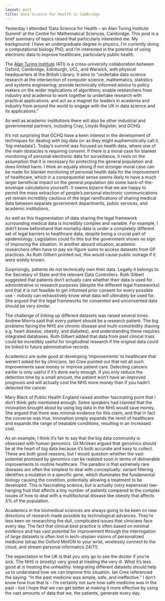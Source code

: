 ```yaml
---
layout: post
title: Data Science for Health in Cambridge
---
```


Yesterday I attended ‘Data Science for Health – an Alan Turing Institute Summit’ at the Centre for Mathematical Sciences, Cambridge. This post is a brief summary of topics raised that particularly interested me. My background: I have an undergraduate degree in physics, I’m currently doing a computational biology PhD, and I’m interested in the potential of using electronic data to improve healthcare, particularly public health.

The <a href="https://turing.ac.uk/" target="_blank">Alan Turing Institute</a> (ATI) is a cross-university collaboration between Oxford, Cambridge, Edinburgh, UCL, and Warwick, with physical headquarters at the British Library. It aims to “undertake data science research at the intersection of computer science, mathematics, statistics and systems engineering; provide technically informed advice to policy makers on the wider implications of algorithms; enable researchers from industry and academia to work together to undertake research with practical applications; and act as a magnet for leaders in academia and industry from around the world to engage with the UK in data science and its applications.”

As well as academic institutions there will also be other industrial and governmental partners, including Cray, Lloyds Register, and GCHQ.

It’s not surprising that GCHQ have a keen interest in the development of techniques for dealing with big data (or as they might euphemistically call it, ‘big metadata’). Today’s summit was focused on health data, where one of the main obstacles is requiring consent. If there is a moral case for blanket monitoring of personal electronic data for surveillance, it rests on the assumption that it is necessary for protecting the general population and does limited harm. I think an equally strong if not stronger moral case can be made for blanket monitoring of personal health data for the improvement of healthcare, which in a consequential sense seems likely to have a much larger beneficial impact on the general population (do some back-of-the-envelope calculations yourself). It seems bizarre that we are happy to permit the mass extraction of people’s personal electronic communications yet remain incredibly cautious of the legal ramifications of sharing medical data between separate government departments, public services, and academic institutions.

As well as this fragmentation of data sharing the legal framework surrounding medical data is incredibly complex and variable. For example, I didn’t know beforehand that mortality data is under a completely different set of legal barriers to healthcare data, despite being a crucial part of epidemiology. Legislation could fix this but the government shows no sign of improving the situation. In another absurd situation, academic researchers often have to pay six-figure sums to access datasets from GP practices. As Ruth Gilbert pointed out, this would cause public outrage if it were widely known.

Surprisingly, patients do not technically own their data. Legally it belongs to the Secretary of State and the relevant Data Controllers. Ruth Gilbert suggested that patients don’t actually care whether their data is used for administrative or research purposes (despite the different legal frameworks) and that it is not feasible to get informed prior consent for every possible use - nobody can exhaustively know what data will ultimately be used for. She argued that the legal frameworks for consented and unconsented data should be very similar.

The challenge of linking up different datasets was raised several times. Andrew Morris said that every patient should be a research patient. The big problems facing the NHS are chronic disease and multi-comorbidity (having e.g. heart disease, obesity, and diabetes), and understanding these requires integrated databases. Ruth Gilbert added that data from past clinical trials could be incredibly useful for longitudinal research if the original data could be linked to future administrative records.

Academics are quite good at developing ‘improvements’ to healthcare that weren’t asked for by clinicians. Ian Cree pointed out that not all such improvements save money or improve patient care. Detecting cancers earlier is only useful if it’s done early enough. If you only reduce the detection time by a small amount, the patient won’t have an improved prognosis and will actually cost the NHS more money than if you hadn’t detected the cancer.

Mary Black of Public Health England raised another fascinating point that I don’t think gets mentioned enough. Some speakers had claimed that the innovation brought about by using big data in the NHS would save money. She argued that there was minimal evidence for this claim, and that in fact the converse was true. Innovation simply expands the remit of healthcare and expands the range of treatable conditions, resulting in an increased cost.

As an example, I think it’s fair to say that the big data community is obsessed with human genomics. Gil McVean argued that genomics should be at the heart of big data because it’s both accurate and easy to collect. These are both good reasons, but I would question whether the vast potential promised by genomics can be realized soon in terms of deliverable improvements to routine healthcare. The paradox is that extremely rare diseases are often the simplest to deal with conceptually: variant filtering identifies a mutation in a specific gene, which illuminates the fundamental biology causing the condition, potentially allowing a treatment to be developed. This is fascinating science, but is actually (very expensive) low-hanging fruit that affects a tiny number of patients compared to the complex issues of how to deal with a multifactorial disease like obesity that affects X% of the population.

Academics in the biomedical sciences are always going to be keen on new directions of research made possible by technological advances. They’re less keen on researching the dull, complicated issues that clinicians face every day. The fact that clinical best practice is often based on minimal evidence and has vast potential for improvement through the interrogation of large datasets is often lost in tech-utopian visions of personalized medicine (strap the Oxford MinION to your wrist, wirelessly connect to the cloud, and stream personal informatics 24/7!).

The expectation in the UK is that you only go to see the doctor if you’re sick. The NHS is (mostly) very good at treating the very ill. What it’s less good at is treating the unhealthy. Integrating different datasets should help us to understand how we can improve this situation. Ian Cree referenced the saying: “In the past medicine was simple, safe, and ineffective.” I don’t know how true that is - I’m certainly not sure how safe medicine was in the past - but I hope that we can get better at making it more effective by using the vast amounts of data that we, the patients, generate every day.
